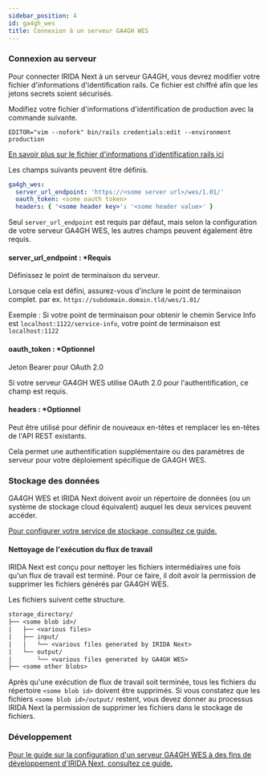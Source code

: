 ```yaml
---
sidebar_position: 4
id: ga4gh_wes
title: Connexion à un serveur GA4GH WES
---
```


### Connexion au serveur

Pour connecter IRIDA Next à un serveur GA4GH, vous devrez modifier votre fichier d'informations d'identification rails. Ce fichier est chiffré afin que les jetons secrets soient sécurisés.

Modifiez votre fichier d'informations d'identification de production avec la commande suivante.

`EDITOR="vim --nofork" bin/rails credentials:edit --environment production`

[En savoir plus sur le fichier d'informations d'identification rails ici](https://guides.rubyonrails.org/security.html#custom-credentials)

Les champs suivants peuvent être définis.

```yml
ga4gh_wes:
  server_url_endpoint: 'https://<some server url>/wes/1.01/'
  oauth_token: <some oauth token>
  headers: { '<some header key>': '<some header value>' }
```

Seul `server_url_endpoint` est requis par défaut, mais selon la configuration de votre serveur GA4GH WES, les autres champs peuvent également être requis.

#### server_url_endpoint : *Requis

Définissez le point de terminaison du serveur.

Lorsque cela est défini, assurez-vous d'inclure le point de terminaison complet. par ex. `https://subdomain.domain.tld/wes/1.01/`

Exemple : Si votre point de terminaison pour obtenir le chemin Service Info est `localhost:1122/service-info`, votre point de terminaison est `localhost:1122`

#### oauth_token : *Optionnel

Jeton Bearer pour OAuth 2.0

Si votre serveur GA4GH WES utilise OAuth 2.0 pour l'authentification, ce champ est requis.

#### headers : *Optionnel

Peut être utilisé pour définir de nouveaux en-têtes et remplacer les en-têtes de l'API REST existants.

Cela permet une authentification supplémentaire ou des paramètres de serveur pour votre déploiement spécifique de GA4GH WES.

### Stockage des données

GA4GH WES et IRIDA Next doivent avoir un répertoire de données (ou un système de stockage cloud équivalent) auquel les deux services peuvent accéder.

[Pour configurer votre service de stockage, consultez ce guide.](configuration/storage.md)

#### Nettoyage de l'exécution du flux de travail

IRIDA Next est conçu pour nettoyer les fichiers intermédiaires une fois qu'un flux de travail est terminé. Pour ce faire, il doit avoir la permission de supprimer les fichiers générés par GA4GH WES.

Les fichiers suivent cette structure.

```txt
storage_directory/
├── <some blob id>/
|   ├── <various files>
|   ├── input/
|   │   └── <various files generated by IRIDA Next>
|   └── output/
|       └── <various files generated by GA4GH WES>
├── <some other blobs>
```

Après qu'une exécution de flux de travail soit terminée, tous les fichiers du répertoire `<some blob id>` doivent être supprimés. Si vous constatez que les fichiers `<some blob id>/output/` restent, vous devez donner au processus IRIDA Next la permission de supprimer les fichiers dans le stockage de fichiers.

### Développement

[Pour le guide sur la configuration d'un serveur GA4GH WES à des fins de développement d'IRIDA Next, consultez ce guide.](development/integration/ga4gh_wes_sapporo_setup.md)
